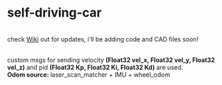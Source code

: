 # self-driving-car
<br /> check [Wiki](https://github.com/himadrir/self-driving-car/wiki) out for updates, i'll be adding code and CAD files soon!

<br />
custom msgs for sending velocity <strong>(Float32 vel_x, Float32 vel_y, Float32 vel_z)</strong> and pid <strong>(Float32 Kp, Float32 Ki, Float32 Kd)</strong> are used.

<br />
<strong> Odom source: </strong> laser_scan_matcher + IMU + wheel_odom
